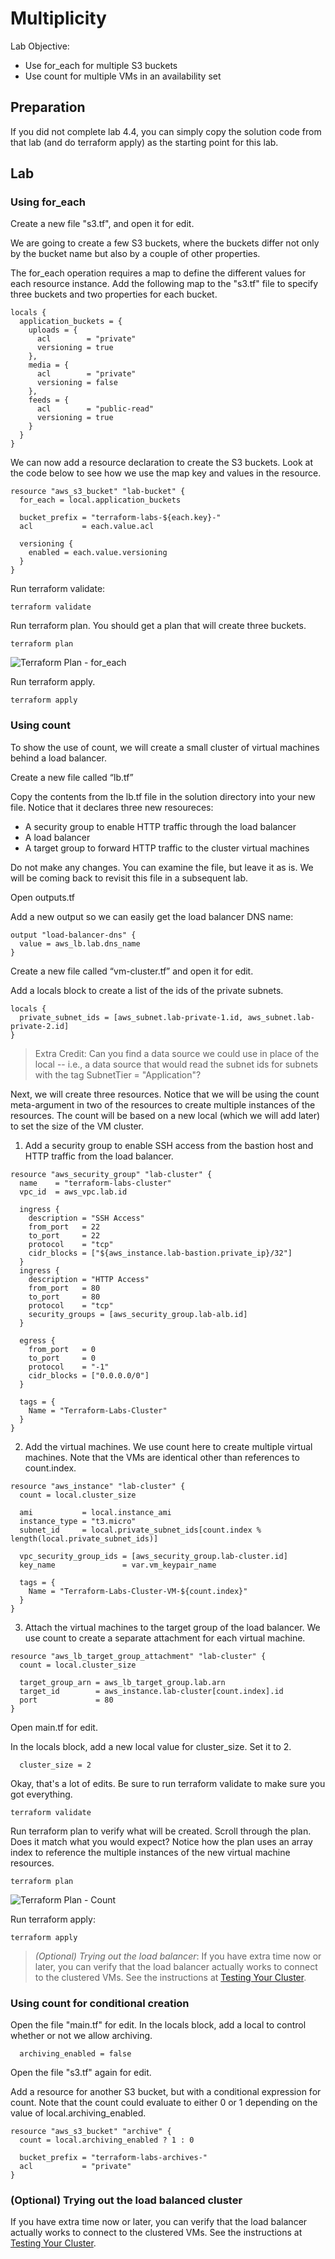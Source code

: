 # Multiplicity

Lab Objective:
- Use for_each for multiple S3 buckets
- Use count for multiple VMs in an availability set

## Preparation

If you did not complete lab 4.4, you can simply copy the solution code from that lab (and do terraform apply) as the starting point for this lab.

## Lab

### Using for_each

Create a new file "s3.tf", and open it for edit.

We are going to create a few S3 buckets, where the buckets differ not only by the bucket name but also by a couple of other properties.

The for_each operation requires a map to define the different values for each resource instance.  Add the following map to the "s3.tf" file to specify three buckets and two properties for each bucket.
```
locals {
  application_buckets = {
    uploads = {
      acl        = "private"
      versioning = true
    },
    media = {
      acl        = "private"
      versioning = false
    },
    feeds = {
      acl        = "public-read"
      versioning = true
    }
  }
}
```

We can now add a resource declaration to create the S3 buckets.  Look at the code below to see how we use the map key and values in the resource.
```
resource "aws_s3_bucket" "lab-bucket" {
  for_each = local.application_buckets

  bucket_prefix = "terraform-labs-${each.key}-"
  acl           = each.value.acl

  versioning {
    enabled = each.value.versioning
  }
}
```

Run terraform validate:
```
terraform validate
```

Run terraform plan.  You should get a plan that will create three buckets.
```
terraform plan
```

![Terraform Plan - for_each](./images/tf-plan-foreach.png "Terraform Plan - for_each")

Run terraform apply.
```
terraform apply
```


### Using count

To show the use of count, we will create a small cluster of virtual machines behind a load balancer.

Create a new file called “lb.tf”

Copy the contents from the lb.tf file in the solution directory into your new file.  Notice that it declares three new resoureces:

* A security group to enable HTTP traffic through the load balancer
* A load balancer
* A target group to forward HTTP traffic to the cluster virtual machines

Do not make any changes.  You can examine the file, but leave it as is.  We will be coming back to revisit this file in a subsequent lab.

Open outputs.tf

Add a new output so we can easily get the load balancer DNS name:
```
output "load-balancer-dns" {
  value = aws_lb.lab.dns_name
}
```

Create a new file called “vm-cluster.tf” and open it for edit.

Add a locals block to create a list of the ids of the private subnets.
```
locals {
  private_subnet_ids = [aws_subnet.lab-private-1.id, aws_subnet.lab-private-2.id]
}
```
> Extra Credit: Can you find a data source we could use in place of the local -- i.e., a data source that would read the subnet ids for subnets with the tag SubnetTier = "Application"?

Next, we will create three resources.  Notice that we will be using the count meta-argument in two of the resources to create multiple instances of the resources.  The count will be based on a new local (which we will add later) to set the size of the VM cluster.

1. Add a security group to enable SSH access from the bastion host and HTTP traffic from the load balancer.
```
resource "aws_security_group" "lab-cluster" {
  name    = "terraform-labs-cluster"
  vpc_id  = aws_vpc.lab.id

  ingress {
    description = "SSH Access"
    from_port   = 22
    to_port     = 22
    protocol    = "tcp"
    cidr_blocks = ["${aws_instance.lab-bastion.private_ip}/32"]
  }
  ingress {
    description = "HTTP Access"
    from_port   = 80
    to_port     = 80
    protocol    = "tcp"
    security_groups = [aws_security_group.lab-alb.id]
  }

  egress {
    from_port   = 0
    to_port     = 0
    protocol    = "-1"
    cidr_blocks = ["0.0.0.0/0"]
  }

  tags = {
    Name = "Terraform-Labs-Cluster"
  }
}
```

2. Add the virtual machines.  We use count here to create multiple virtual machines.  Note that the VMs are identical other than references to count.index.
```
resource "aws_instance" "lab-cluster" {
  count = local.cluster_size

  ami           = local.instance_ami
  instance_type = "t3.micro"
  subnet_id     = local.private_subnet_ids[count.index % length(local.private_subnet_ids)]

  vpc_security_group_ids = [aws_security_group.lab-cluster.id]
  key_name               = var.vm_keypair_name

  tags = {
    Name = "Terraform-Labs-Cluster-VM-${count.index}"
  }
}
```

3. Attach the virtual machines to the target group of the load balancer.  We use count to create a separate attachment for each virtual machine.
```
resource "aws_lb_target_group_attachment" "lab-cluster" {
  count = local.cluster_size

  target_group_arn = aws_lb_target_group.lab.arn
  target_id        = aws_instance.lab-cluster[count.index].id
  port             = 80
}
```

Open main.tf for edit.

In the locals block, add a new local value for cluster_size.  Set it to 2.
```
  cluster_size = 2
```

Okay, that's a lot of edits.  Be sure to run terraform validate to make sure you got everything.
```
terraform validate
```

Run terraform plan to verify what will be created.  Scroll through the plan.  Does it match what you would expect?  Notice how the plan uses an array index to reference the multiple instances of the new virtual machine resources.
```
terraform plan
```

![Terraform Plan - Count](./images/tf-plan-count.png "Terraform Plan - count")

Run terraform apply:
```
terraform apply
```

> *(Optional) Trying out the load balancer*: If you have extra time now or later, you can verify that the load balancer actually works to connect to the clustered VMs.  See the instructions at [Testing Your Cluster](../optional-material/testing_your_cluster.md).

### Using count for conditional creation

Open the file "main.tf" for edit.  In the locals block, add a local to control whether or not we allow archiving.
```
  archiving_enabled = false
```

Open the file "s3.tf" again for edit.

Add a resource for another S3 bucket, but with a conditional expression for count.  Note that the count could evaluate to either 0 or 1 depending on the value of local.archiving_enabled.
```
resource "aws_s3_bucket" "archive" {
  count = local.archiving_enabled ? 1 : 0

  bucket_prefix = "terraform-labs-archives-"
  acl           = "private"
}
```

### (Optional) Trying out the load balanced cluster

If you have extra time now or later, you can verify that the load balancer actually works to connect to the clustered VMs.  See the instructions at [Testing Your Cluster](../optional-material/testing_your_cluster.md).
